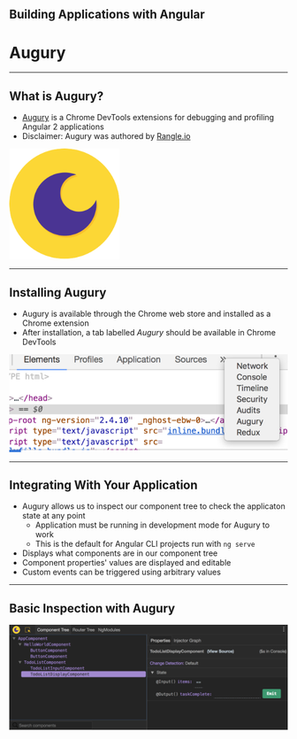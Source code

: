 <!-- .slide: data-background="../content/images/title-slide.jpg" -->

##  Building Applications with Angular

# Augury

---

## What is Augury?

- [Augury](https://augury.angular.io/) is a Chrome DevTools extensions for debugging and profiling Angular 2 applications
- Disclaimer: Augury was authored by [Rangle.io](http://rangle.io)

<img src="content/images/augury.svg" width="200" style="box-shadow: none" alt="Augury Logo"/>

---

## Installing Augury

- Augury is available through the Chrome web store and installed as a Chrome extension
- After installation, a tab labelled _Augury_ should be available in Chrome DevTools

![Augury in DevTools](content/images/chrome-devtools-augury.png)

---

## Integrating With Your Application

- Augury allows us to inspect our component tree to check the applicaton state at any point
  - Application must be running in development mode for Augury to work
  - This is the default for Angular CLI projects run with `ng serve`
- Displays what components are in our component tree
- Component properties' values are displayed and editable
- Custom events can be triggered using arbitrary values

---

## Basic Inspection with Augury

![Augury in Action](content/images/augury-component-tree.png)
